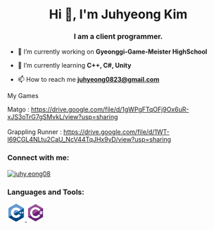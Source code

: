 <h1 align="center">Hi 👋, I'm Juhyeong Kim</h1>
<h3 align="center">I am a client programmer.</h3>

- 🔭 I’m currently working on **Gyeonggi-Game-Meister HighSchool**

- 🌱 I’m currently learning **C++, C#, Unity**

- 📫 How to reach me **juhyeong0823@gmail.com**

My Games 
 
 Matgo            : https://drive.google.com/file/d/1gWPgFTqOFj9Ox6uR-xJS3oTrG7gSMvkL/view?usp=sharing 
 <br></br>
 Grappling Runner : https://drive.google.com/file/d/1WT-l69CGL4NLtu2CaU_NcV44TqJHx9vD/view?usp=sharing
 
<h3 align="left">Connect with me:</h3>
<p align="left">
<a href="https://instagram.com/juhyeong.08" target="blank"><img align="center" src="https://raw.githubusercontent.com/rahuldkjain/github-profile-readme-generator/master/src/images/icons/Social/instagram.svg" alt="juhy.eong08" height="30" width="40" /></a>
</p>

<h3 align="left">Languages and Tools:</h3>
<p align="left"> <a href="https://www.w3schools.com/cpp/" target="_blank" rel="noreferrer"> <img src="https://raw.githubusercontent.com/devicons/devicon/master/icons/cplusplus/cplusplus-original.svg" alt="cplusplus" width="40" height="40"/> </a> <a href="https://www.w3schools.com/cs/" target="_blank" rel="noreferrer"> <img src="https://raw.githubusercontent.com/devicons/devicon/master/icons/csharp/csharp-original.svg" alt="csharp" width="40" height="40"/> </a>  </p>
